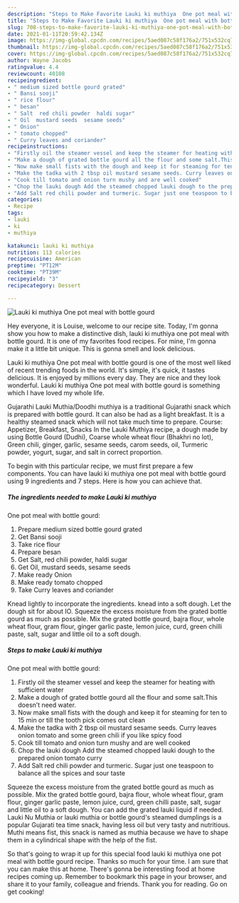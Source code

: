 ```yaml
---
description: "Steps to Make Favorite Lauki ki muthiya  One pot meal with bottle gourd"
title: "Steps to Make Favorite Lauki ki muthiya  One pot meal with bottle gourd"
slug: 708-steps-to-make-favorite-lauki-ki-muthiya-one-pot-meal-with-bottle-gourd
date: 2021-01-11T20:59:42.134Z
image: https://img-global.cpcdn.com/recipes/5aed087c58f176a2/751x532cq70/lauki-ki-muthiya-one-pot-meal-with-bottle-gourd-recipe-main-photo.jpg
thumbnail: https://img-global.cpcdn.com/recipes/5aed087c58f176a2/751x532cq70/lauki-ki-muthiya-one-pot-meal-with-bottle-gourd-recipe-main-photo.jpg
cover: https://img-global.cpcdn.com/recipes/5aed087c58f176a2/751x532cq70/lauki-ki-muthiya-one-pot-meal-with-bottle-gourd-recipe-main-photo.jpg
author: Wayne Jacobs
ratingvalue: 4.4
reviewcount: 40108
recipeingredient:
- " medium sized bottle gourd grated"
- " Bansi sooji"
- " rice flour"
- " besan"
- " Salt  red chili powder  haldi sugar"
- " Oil  mustard seeds  sesame seeds"
- " Onion"
- " tomato chopped"
- " Curry leaves and coriander"
recipeinstructions:
- "Firstly oil the steamer vessel and keep the steamer for heating with sufficient water"
- "Make a dough of grated bottle gourd all the flour and some salt.This doesn’t need water."
- "Now make small fists with the dough and keep it for steaming for ten to 15 min or till the tooth pick comes out clean"
- "Make the tadka with 2 tbsp oil mustard sesame seeds. Curry leaves onion tomato and some green chili if you like spicy food"
- "Cook till tomato and onion turn mushy and are well cooked"
- "Chop the lauki dough Add the steamed chopped lauki dough to the prepared onion tomato curry"
- "Add Salt red chili powder and turmeric. Sugar just one teaspoon to balance all the spices and sour taste"
categories:
- Recipe
tags:
- lauki
- ki
- muthiya

katakunci: lauki ki muthiya 
nutrition: 113 calories
recipecuisine: American
preptime: "PT12M"
cooktime: "PT39M"
recipeyield: "3"
recipecategory: Dessert

---
```



![Lauki ki muthiya 
One pot meal with bottle gourd](https://img-global.cpcdn.com/recipes/5aed087c58f176a2/751x532cq70/lauki-ki-muthiya-one-pot-meal-with-bottle-gourd-recipe-main-photo.jpg)

Hey everyone, it is Louise, welcome to our recipe site. Today, I'm gonna show you how to make a distinctive dish, lauki ki muthiya 
one pot meal with bottle gourd. It is one of my favorites food recipes. For mine, I'm gonna make it a little bit unique. This is gonna smell and look delicious.

Lauki ki muthiya 
One pot meal with bottle gourd is one of the most well liked of recent trending foods in the world. It's simple, it's quick, it tastes delicious. It is enjoyed by millions every day. They are nice and they look wonderful. Lauki ki muthiya 
One pot meal with bottle gourd is something which I have loved my whole life.

Gujarathi Lauki Muthia/Doodhi muthiya is a traditional Gujarathi snack which is prepared with bottle gourd. It can also be had as a light breakfast. It is a healthy steamed snack which will not take much time to prepare. Course: Appetizer, Breakfast, Snacks In the Lauki Muthiya recipe, a dough made by using Bottle Gourd (Dudhi), Coarse whole wheat flour (Bhakhri no lot), Green chili, ginger, garlic, sesame seeds, carom seeds, oil, Turmeric powder, yogurt, sugar, and salt in correct proportion.


To begin with this particular recipe, we must first prepare a few components. You can have lauki ki muthiya 
one pot meal with bottle gourd using 9 ingredients and 7 steps. Here is how you can achieve that.

<!--inarticleads1-->

##### The ingredients needed to make Lauki ki muthiya 
One pot meal with bottle gourd:

1. Prepare  medium sized bottle gourd grated
1. Get  Bansi sooji
1. Take  rice flour
1. Prepare  besan
1. Get  Salt,  red chili powder,  haldi sugar
1. Get  Oil,  mustard seeds,  sesame seeds
1. Make ready  Onion
1. Make ready  tomato chopped
1. Take  Curry leaves and coriander


Knead lightly to incorporate the ingredients. knead into a soft dough. Let the dough sit for about IO. Squeeze the excess moisture from the grated bottle gourd as much as possible. Mix the grated bottle gourd, bajra flour, whole wheat flour, gram flour, ginger garlic paste, lemon juice, curd, green chilli paste, salt, sugar and little oil to a soft dough. 

<!--inarticleads2-->

##### Steps to make Lauki ki muthiya 
One pot meal with bottle gourd:

1. Firstly oil the steamer vessel and keep the steamer for heating with sufficient water
1. Make a dough of grated bottle gourd all the flour and some salt.This doesn’t need water.
1. Now make small fists with the dough and keep it for steaming for ten to 15 min or till the tooth pick comes out clean
1. Make the tadka with 2 tbsp oil mustard sesame seeds. Curry leaves onion tomato and some green chili if you like spicy food
1. Cook till tomato and onion turn mushy and are well cooked
1. Chop the lauki dough Add the steamed chopped lauki dough to the prepared onion tomato curry
1. Add Salt red chili powder and turmeric. Sugar just one teaspoon to balance all the spices and sour taste


Squeeze the excess moisture from the grated bottle gourd as much as possible. Mix the grated bottle gourd, bajra flour, whole wheat flour, gram flour, ginger garlic paste, lemon juice, curd, green chilli paste, salt, sugar and little oil to a soft dough. You can add the grated lauki liquid if needed. Lauki Nu Muthia or lauki muthia or bottle gourd&#39;s steamed dumplings is a popular Gujarati tea time snack, having less oil but very tasty and nutritious. Muthi means fist, this snack is named as muthia because we have to shape them in a cylindrical shape with the help of the fist. 

So that's going to wrap it up for this special food lauki ki muthiya 
one pot meal with bottle gourd recipe. Thanks so much for your time. I am sure that you can make this at home. There's gonna be interesting food at home recipes coming up. Remember to bookmark this page in your browser, and share it to your family, colleague and friends. Thank you for reading. Go on get cooking!
